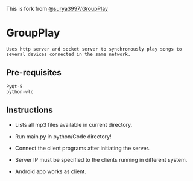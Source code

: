 This is fork from [@surya3997/GroupPlay](https://github.com/surya3997/GroupPlay)
# GroupPlay
    Uses http server and socket server to synchronously play songs to several devices connected in the same network.

## Pre-requisites
    PyQt-5
    python-vlc


## Instructions
- Lists all mp3 files available in current directory.

- Run main.py in python/Code directory!

- Connect the client programs after initiating the server.

- Server IP must be specified to the clients running in different system.

- Android app works as client.

